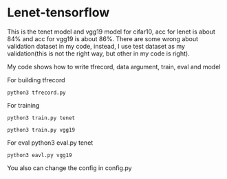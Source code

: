# Lenet-tensorflow

This is the tenet model and vgg19 model for cifar10, acc for lenet is about 84% and acc for vgg19 is about 86%. There are some wrong about validation dataset in my code, instead, I use test dataset as my validation(this is not the right way, but other in my code is right).

My code shows how to write tfrecord, data argument, train, eval and model

For building tfrecord

    python3 tfrecord.py

For training

    python3 train.py tenet

    python3 train.py vgg19


For eval
    python3 eval.py tenet

    python3 eavl.py vgg19

You also can change the config in config.py